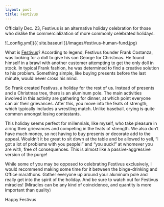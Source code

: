 ```yaml
---
layout: post
title: Festivus
---
```


Officially Dec. 23, Festivus is an alternative holiday celebration for 
those who dislike the commercialization of more commonly celebrated holidays.

![_config.yml]({{ site.baseurl }}/images/festivus-human-fund.jpg)

<p>What is <a href="https://www.youtube.com/watch?v=HX55AzGku5Y">Festivus</a>? According to legend, Festivus founder Frank Costanza, was looking for a doll to give his son George for Christmas. He found himself in a brawl with another customer attempting to get the only doll in stock. In typical Frank fashion, he was determined to find a creative solution to his problem. Something simple, like buying presents before the last minute, would never cross his mind. </p>
<p>So Frank created Festivus, a holiday for the rest of us. Instead of presents and a Christmas tree, there is an aluminum pole. The main activities involved in this activity are gathering for dinner, at which point everyone can air their grievances. After this, you move into the feats of strength, which typically includes a wrestling match. Unlike baseball, crying is quite common amongst losing contestants. </p>
<p>This holiday seems perfect for millennials, like myself, who take pleasure in airing their grievances and competing in the feats of strength. We also don’t have much money, so not having to buy presents or decorate add to the appeal. Wouldn’t it be great to sit down at the table and be allowed to yell, “I got a lot of problems with you people!” and “you suck!” at whomever you are with, free of consequences. This is almost like a passive-aggressive version of the purge!</p>
<p>While some of you may be opposed to celebrating Festivus exclusively, I would recommend making some time for it between the binge-drinking and Office marathons. Gather everyone up around your aluminum pole and really get into the spirit of the holiday. And be sure to watch out for Festivus miracles! (Miracles can be any kind of coincidence, and quantity is more important than quality)</p>
<p>Happy Festivus</p>
